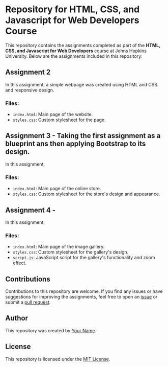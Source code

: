 # Repository for HTML, CSS, and Javascript for Web Developers Course

This repository contains the assignments completed as part of the **HTML, CSS, and Javascript for Web Developers** course at Johns Hopkins University. Below are the assignments included in this repository:

## Assignment 2

In this assignment, a simple webpage was created using HTML and CSS.  and responsive design.

### Files:
- `index.html`: Main page of the website.
- `styles.css`: Custom stylesheet for the page.

## Assignment 3 - Taking the first assignment as a blueprint ans then applying Bootstrap to its design.

In this assignment, 

### Files:
- `index.html`: Main page of the online store.
- `styles.css`: Custom stylesheet for the store's design and appearance.

## Assignment 4 - 

In this assignment, 

### Files:
- `index.html`: Main page of the image gallery.
- `styles.css`: Custom stylesheet for the gallery's design.
- `script.js`: JavaScript script for the gallery's functionality and zoom effect.



## Contributions

Contributions to this repository are welcome. If you find any issues or have suggestions for improving the assignments, feel free to open an [issue](https://github.com/your-username/html-css-js-course-assignments/issues) or submit a [pull request](https://github.com/your-username/html-css-js-course-assignments/pulls).

## Author

This repository was created by [Your Name](https://github.com/your-username).

## License

This repository is licensed under the [MIT License](LICENSE).
